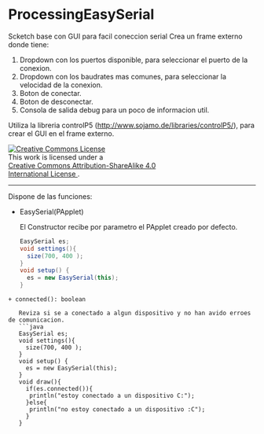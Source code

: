 # ProcessingEasySerial
Scketch base con GUI para facil coneccion serial
Crea un frame externo donde tiene:
  1. Dropdown con los puertos disponible, para seleccionar el puerto de la conexion.
  2. Dropdown con los baudrates mas comunes, para seleccionar la velocidad de la conexion.
  3. Boton de conectar.
  4. Boton de desconectar.
  5. Consola de salida debug para un poco de informacion util.
  
Utiliza la libreria controlP5 (http://www.sojamo.de/libraries/controlP5/), para crear el GUI en el frame externo.
<p>
<a rel="license" href="http://creativecommons.org/licenses/by-sa/4.0/">
<img alt="Creative Commons License" style="border-width:0" src="https://i.creativecommons.org/l/by-sa/4.0/88x31.png" />
</a>
<br />
This work is licensed under a <br/>
<a rel="license" href="http://creativecommons.org/licenses/by-sa/4.0/">
Creative Commons Attribution-ShareAlike 4.0 <br/>International License
</a>.
</p>

<hr/>

Dispone de las funciones:
+ EasySerial(PApplet)

   El Constructor recibe por parametro el PApplet creado por defecto.
   ```java
   EasySerial es;
   void settings(){
     size(700, 400 );
   }
   void setup() {
     es = new EasySerial(this);
   }
```
+ connected(): boolean
   
   Reviza si se a conectado a algun dispositivo y no han avido erroes de comunicacion.
   ```java
   EasySerial es;
   void settings(){
     size(700, 400 );
   }
   void setup() {
     es = new EasySerial(this);
   }
   void draw(){
     if(es.connected()){
      println("estoy conectado a un dispositivo C:");
     }else{
      println("no estoy conectado a un dispositivo :C");
     }
   }
```
